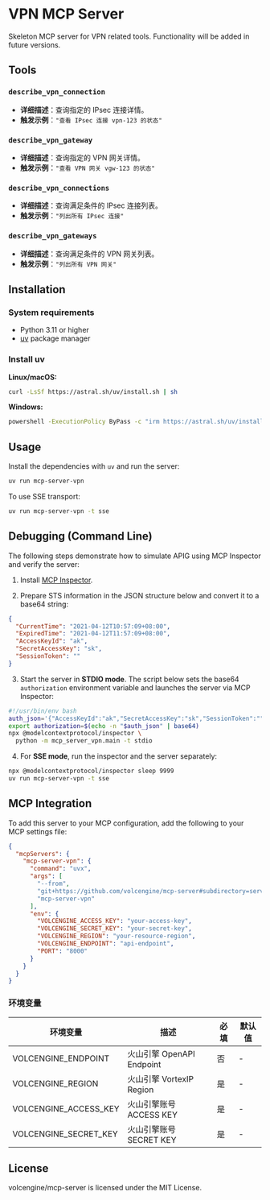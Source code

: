 # VPN MCP Server

Skeleton MCP server for VPN related tools. Functionality will be added in future versions.

## Tools

### `describe_vpn_connection`

- **详细描述**：查询指定的 IPsec 连接详情。
- **触发示例**：`"查看 IPsec 连接 vpn-123 的状态"`


### `describe_vpn_gateway`

- **详细描述**：查询指定的 VPN 网关详情。
- **触发示例**：`"查看 VPN 网关 vgw-123 的状态"`

### `describe_vpn_connections`

- **详细描述**：查询满足条件的 IPsec 连接列表。
- **触发示例**：`"列出所有 IPsec 连接"`

### `describe_vpn_gateways`

- **详细描述**：查询满足条件的 VPN 网关列表。
- **触发示例**：`"列出所有 VPN 网关"`

## Installation

### System requirements
- Python 3.11 or higher
- [uv](https://github.com/astral-sh/uv) package manager

### Install uv
**Linux/macOS:**
```bash
curl -LsSf https://astral.sh/uv/install.sh | sh
```

**Windows:**
```bash
powershell -ExecutionPolicy ByPass -c "irm https://astral.sh/uv/install.ps1 | iex"
```

## Usage
Install the dependencies with `uv` and run the server:

```bash
uv run mcp-server-vpn
```

To use SSE transport:
```bash
uv run mcp-server-vpn -t sse
```

## Debugging (Command Line)

The following steps demonstrate how to simulate APIG using MCP Inspector and verify the server:

1. Install [MCP Inspector](https://modelcontextprotocol.io/docs/tools/inspector).

2. Prepare STS information in the JSON structure below and convert it to a base64 string:

```json
{
  "CurrentTime": "2021-04-12T10:57:09+08:00",
  "ExpiredTime": "2021-04-12T11:57:09+08:00",
  "AccessKeyId": "ak",
  "SecretAccessKey": "sk",
  "SessionToken": ""
}
```

3. Start the server in **STDIO mode**. The script below sets the base64 `authorization` environment variable and launches the server via MCP Inspector:

```bash
#!/usr/bin/env bash
auth_json='{"AccessKeyId":"ak","SecretAccessKey":"sk","SessionToken":""}'
export authorization=$(echo -n "$auth_json" | base64)
npx @modelcontextprotocol/inspector \
  python -m mcp_server_vpn.main -t stdio
```

4. For **SSE mode**, run the inspector and the server separately:

```bash
npx @modelcontextprotocol/inspector sleep 9999
uv run mcp-server-vpn -t sse
```

## MCP Integration

To add this server to your MCP configuration, add the following to your MCP settings file:

```json
{
  "mcpServers": {
    "mcp-server-vpn": {
      "command": "uvx",
      "args": [
        "--from",
        "git+https://github.com/volcengine/mcp-server#subdirectory=server/mcp_server_vpn",
        "mcp-server-vpn"
      ],
      "env": {
        "VOLCENGINE_ACCESS_KEY": "your-access-key",
        "VOLCENGINE_SECRET_KEY": "your-secret-key",
        "VOLCENGINE_REGION": "your-resource-region",
        "VOLCENGINE_ENDPOINT": "api-endpoint",
        "PORT": "8000"
      }
    }
  }
}

```

### 环境变量

| 环境变量 | 描述 | 必填 | 默认值 |
| --- | --- | --- | --- |
| VOLCENGINE_ENDPOINT | 火山引擎 OpenAPI Endpoint | 否 | - |
| VOLCENGINE_REGION | 火山引擎 VortexIP Region | 是 | - |
| VOLCENGINE_ACCESS_KEY | 火山引擎账号 ACCESS KEY | 是 | - |
| VOLCENGINE_SECRET_KEY | 火山引擎账号 SECRET KEY | 是 | - |

## License

volcengine/mcp-server is licensed under the MIT License.
